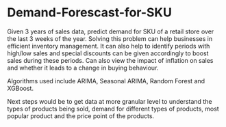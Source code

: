 # Demand-Forescast-for-SKU
Given 3 years of sales data, predict demand for SKU of a retail store over the last 3 weeks of the year. Solving this problem can help businesses in efficient inventory management. It can also help to identify periods with high/low sales and special discounts can be given accordingly to boost sales during these periods. Can also view the impact of inflation on sales and whether it leads to a change in buying behaviour.

Algorithms used include ARIMA, Seasonal ARIMA, Random Forest and XGBoost.

Next steps would be to get data at more granular level to understand the types of products being sold, demand for different types of products, most popular product and the price point of the products.
